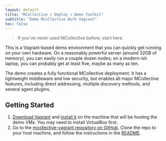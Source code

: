 ```yaml
---
layout: default
title: "MCollective » Deploy » Demo Toolkit"
subtitle: "Demo MCollective With Vagrant"
toc: false
---
```


[mco_vagrant]: https://github.com/ripienaar/mcollective-vagrant
[readme]: https://github.com/ripienaar/mcollective-vagrant/blob/master/README.md
[vagrant_download]: http://www.vagrantup.com/downloads.html
[vagrant_install]: http://docs.vagrantup.com/v2/installation/index.html
[vagrant_docs]: http://docs.vagrantup.com


> If you've never used MCollective before, start here.

This is a Vagrant-based demo environment that you can quickly get running on your own hardware. On a reasonably powerful server (around 32GB of memory), you can easily run a couple dozen nodes; on a modern-ish laptop, you can probably get at least five, maybe as many as ten.

The demo creates a fully functional MCollective deployment. It has a lightweight middleware and low security, but enables all major MCollective features, including direct addressing, multiple discovery methods, and several agent plugins.

Getting Started
-----

1. [Download Vagrant][vagrant_download] and [install it][vagrant_install] on the machine that will be hosting the demo VMs. You may need to install VirtualBox first.
2. Go to the [mcollective-vagrant repository on GitHub][mco_vagrant]. Clone the repo to your host machine, and follow the instructions in the [README][].

